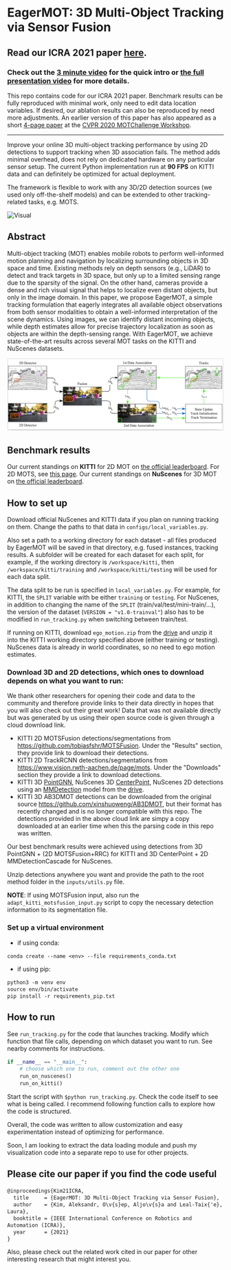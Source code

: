 # EagerMOT: 3D Multi-Object Tracking via Sensor Fusion
## Read our ICRA 2021 paper [here](https://arxiv.org/abs/2104.14682).

### Check out the [3 minute video](https://youtu.be/RX4xDQ0YXxE) for the quick intro or [the full presentation video](https://youtu.be/k8pKpvbenoM) for more details.

This repo contains code for our ICRA 2021 paper. Benchmark results can be fully reproduced with minimal work, only need to edit data location variables. If desired, our ablation results can also be reproduced by need more adjustments. 
An earlier version of this paper has also appeared as a short [4-page paper](https://motchallenge.net/workshops/bmtt2020/papers/EagerMOT.pdf) at the [CVPR 2020 MOTChallenge Workshop](https://motchallenge.net/workshops/bmtt2020/).

---

Improve your online 3D multi-object tracking performance by using 2D detections to support tracking when 3D association fails. The method adds minimal overhead, does not rely on dedicated hardware on any particular sensor setup. The current Python implementation run at **90 FPS** on KITTI data and can definitely be optimized for actual deployment.

The framework is flexible to work with any 3D/2D detection sources (we used only off-the-shelf models) and can be extended to other tracking-related tasks, e.g. MOTS.

![Visual](figures/test_visualization.gif)


## Abstract
Multi-object tracking (MOT) enables mobile robots to perform well-informed motion planning and navigation by localizing surrounding objects in 3D space and time. Existing methods rely on depth sensors (e.g., LiDAR) to detect and track targets in 3D space, but only up to a limited sensing range due to the sparsity of the signal. On the other hand, cameras provide a dense and rich visual signal that helps to localize even distant objects, but only in the image domain. In this paper, we propose EagerMOT, a simple tracking formulation that eagerly integrates all available object observations from both sensor modalities to obtain a well-informed interpretation of the scene dynamics. Using images, we can identify distant incoming objects, while depth estimates allow for precise trajectory localization as soon as objects are within the depth-sensing range. With EagerMOT, we achieve state-of-the-art results across several MOT tasks on the KITTI and NuScenes datasets.

![Diagram](figures/eagermot_diagram_2.png)

## Benchmark results

Our current standings on **KITTI** for 2D MOT on [the official leaderboard](http://www.cvlibs.net/datasets/kitti/eval_tracking.php). For 2D MOTS, see [this page](http://www.cvlibs.net/datasets/kitti/eval_mots_detail.php?result=714550ab34eca8356b2163f8c18c246ec18fbf0b). 
Our current standings on **NuScenes** for 3D MOT on [the official leaderboard](https://www.nuscenes.org/tracking?externalData=all&mapData=all&modalities=Any).

## How to set up

Download official NuScenes and KITTI data if you plan on running tracking on them. Change the paths to that data in `configs/local_variables.py`. 

Also set a path to a working directory for each dataset - all files produced by EagerMOT will be saved in that directory, e.g. fused instances, tracking results. A subfolder will be created for each dataset for each split, for example, if the working directory is `/workspace/kitti`, then `/workspace/kitti/training` and `/workspace/kitti/testing` will be used for each data split. 

The data split to be run is specified in `local_variables.py`. For example, for KITTI, the `SPLIT` variable with be either `training` or `testing`. For NuScenes, in addition to changing the name of the `SPLIT` (train/val/test/mini-train/...), the version of the dataset (`VERSION = "v1.0-trainval"`) also has to be modified in `run_tracking.py` when switching between train/test. 

If running on KITTI, download `ego_motion.zip` from the [drive](https://drive.google.com/drive/folders/1MpAa9YErhAZNEJjIrC4Ky21YfNj2jatM?usp=sharing) and unzip it into the KITTI working directory specified above (either training or testing). NuScenes data is already in world coordinates, so no need to ego motion estimates.

### Download 3D and 2D detections, which ones to download depends on what you want to run:
We thank other researchers for opening their code and data to the community and therefore provide links to their data directly in hopes that you will also check out their great work! 
Data that was not available directly but was generated by us using their open source code is given through a cloud download link.

* KITTI 2D MOTSFusion detections/segmentations from https://github.com/tobiasfshr/MOTSFusion. Under the "Results" section, they provide link to download their detections.
* KITTI 2D TrackRCNN detections/segmentations from https://www.vision.rwth-aachen.de/page/mots. Under the "Downloads" section they provide a link to download detections.
* KITTI 3D [PointGNN](https://github.com/WeijingShi/Point-GNN), NuScenes 3D [CenterPoint](https://github.com/tianweiy/CenterPoint), NuScenes 2D detections using an [MMDetection](https://github.com/open-mmlab/mmdetection) model from the [drive](https://drive.google.com/drive/folders/1MpAa9YErhAZNEJjIrC4Ky21YfNj2jatM?usp=sharing).  
* KITTI 3D AB3DMOT detections can be downloaded from the original source https://github.com/xinshuoweng/AB3DMOT, but their format has recently changed and is no longer compatible with this repo. The detections provided in the above cloud link are simpy a copy downloaded at an earlier time when this the parsing code in this repo was written.

Our best benchmark results were achieved using detections from 3D PointGNN + (2D MOTSFusion+RRC) for KITTI and 3D CenterPoint + 2D MMDetectionCascade for NuScenes.

Unzip detections anywhere you want and provide the path to the root method folder in the `inputs/utils.py` file. 

**NOTE**: If using MOTSFusion input, also run the `adapt_kitti_motsfusion_input.py` script to copy the necessary detection information to its segmentation file.  

### Set up a virtual environment
* if using conda: 
```
conda create --name <env> --file requirements_conda.txt
```
* if using pip: 
```
python3 -m venv env
source env/bin/activate
pip install -r requirements_pip.txt
```



## How to run
See `run_tracking.py` for the code that launches tracking. Modify which function that file calls, depending on which dataset you want to run. See nearby comments for instructions.
```py
if __name__ == "__main__":
    # choose which one to run, comment out the other one
    run_on_nuscenes()  
    run_on_kitti()
```
Start the script with `$python run_tracking.py`. Check the code itself to see what is being called. I recommend following function calls to explore how the code is structured.

Overall, the code was written to allow customization and easy experimentation instead of optimizing for performance. 

Soon, I am looking to extract the data loading module and push my visualization code into a separate repo to use for other projects.

## Please cite our paper if you find the code useful
```
@inproceedings{Kim21ICRA,
  title     = {EagerMOT: 3D Multi-Object Tracking via Sensor Fusion},
  author    = {Kim, Aleksandr, O\v{s}ep, Aljo\v{s}a and Leal-Taix{'e}, Laura},
  booktitle = {IEEE International Conference on Robotics and Automation (ICRA)},
  year      = {2021}
}
```

Also, please check out the related work cited in our paper for other interesting research that might interest you.












